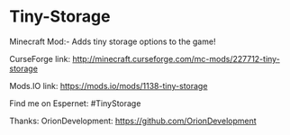 # Tiny-Storage
Minecraft Mod:- Adds tiny storage options to the game!

CurseForge link: http://minecraft.curseforge.com/mc-mods/227712-tiny-storage

Mods.IO link: https://mods.io/mods/1138-tiny-storage

Find me on Espernet: #TinyStorage

Thanks:
OrionDevelopment: https://github.com/OrionDevelopment
